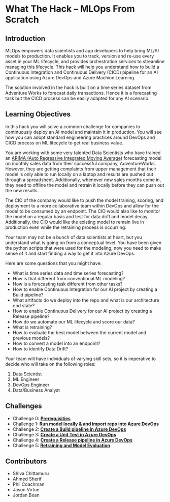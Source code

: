 # What The Hack – MLOps From Scratch

## Introduction

MLOps empowers data scientists and app developers to help bring ML/AI models to production. It enables you to track, version and re-use every asset in your ML lifecycle, and provides orchestration services to streamline managing this lifecycle. This hack will help you understand how to build a Continuous Integration and Continuous Delivery (CICD) pipeline for an AI application using Azure DevOps and Azure Machine Learning.

The solution involved in the hack is built on a time series dataset from Adventure Works to forecast daily transactions. Hence it is a forecasting task but the CICD process can be easily adapted for any AI scenario.

## Learning Objectives

In this hack you will solve a common challenge for companies to continuously deploy an AI model and maintain it in production. You will see how you can adopt standard engineering practices around DevOps and CICD process on ML lifecycle to get real business value.

You are working with some very talented Data Scientists who have trained an [ARIMA (Auto Regressive Integrated Moving Average)](https://en.wikipedia.org/wiki/Autoregressive_integrated_moving_average) forecasting model on monthly sales data from their successful company, AdventureWorks. However, they are getting complaints from upper management that their model is only able to run locally on a laptop and results are pushed out through a spreadsheet. Additionally, whenever new sales months come in, they need to offline the model and retrain it locally before they can push out the new results.

The CIO of the company would like to push the model training, scoring, and deployment to a more collaborative team within DevOps and allow for the model to be consumed by an endpoint. The CIO would also like to monitor the model on a regular basis and test for data drift and model decay. Additionally, the CIO would like the existing model to remain live in production even while the retraining process is occurring.

Your team may not be a bunch of data scientists at heart, but you understand what is going on from a conceptual level.  You have been given the python scripts that were used for the modeling, now you need to make sense of it and start finding a way to get it into Azure DevOps.

Here are some questions that you might have:

  - What is time series data and time series forecasting?
  - How is that different from conventional ML modeling?
  - How is a forecasting task different from other tasks?
  - How to enable Continuous Integration for our AI project by creating a Build pipeline?
  - What artifacts do we deploy into the repo and what is our architecture end state?
  - How to enable Continuous Delivery for our AI project by creating a Release pipeline?
  - How do we automate our ML lifecycle and score our data?
  - What is retraining?
  - How to evaluate the best model between the current model and previous models?
  - How to convert a model into an endpoint?
  - How to identify Data Drift?

Your team will have individuals of varying skill sets, so it is imperative to decide who will take on the following roles:
1. Data Scientist
2. ML Engineer
3. DevOps Engineer
4. Data/Business Analyst

## Challenges

-  Challenge 0: **[Prerequisities](Student/Challenge-00.md)**
-  Challenge 1: **[Run model locally & and import repo into Azure DevOps](Student/Challenge-01.md)**
-  Challenge 2: **[Create a Build pipeline in Azure DevOps](Student/Challenge-02.md)**
-  Challenge 3: **[Create a Unit Test in Azure DevOps](Student/Challenge-03.md)**
-  Challenge 4: **[Create a Release pipeline in Azure DevOps](Student/Challenge-04.md)**
-  Challenge 5: **[Retraining and Model Evaluation](Student/Challenge-05.md)**

## Contributors

- Shiva Chittamuru
- Ahmed Sherif
- Phil Coachman
- Jason Virtue
- Jordan Bean

